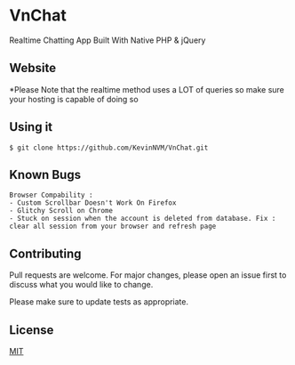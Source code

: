 # VnChat

Realtime Chatting App Built With Native PHP & jQuery

## Website

*Please Note that the realtime method uses a LOT of queries so make sure your hosting is capable of doing so

## Using it

```
$ git clone https://github.com/KevinNVM/VnChat.git
```

## Known Bugs

```
Browser Compability : 
- Custom Scrollbar Doesn't Work On Firefox
- Glitchy Scroll on Chrome
- Stuck on session when the account is deleted from database. Fix : clear all session from your browser and refresh page
```

## Contributing
Pull requests are welcome. For major changes, please open an issue first to discuss what you would like to change.

Please make sure to update tests as appropriate.

## License
[MIT](https://github.com/KevinNVM/VnChat/blob/main/LICENSE)

